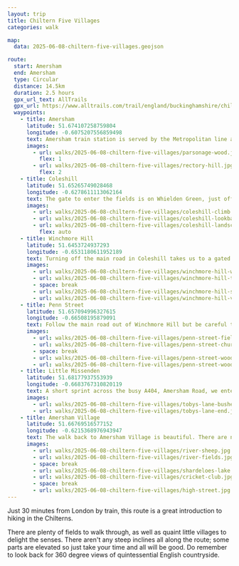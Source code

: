 ```yaml
---
layout: trip
title: Chiltern Five Villages
categories: walk

map:
  data: 2025-06-08-chiltern-five-villages.geojson

route:
  start: Amersham
  end: Amersham
  type: Circular
  distance: 14.5km
  duration: 2.5 hours
  gpx_url_text: AllTrails
  gpx_url: https://www.alltrails.com/trail/england/buckinghamshire/chiltern-five-villages
  waypoints:
    - title: Amersham
      latitude: 51.674107258759804
      longitude: -0.6075207556859498
      text: Amersham train station is served by the Metropolitan line and Chiltern Railways. The former takes 1 hour from central London and the latter takes 30 minutes from London Marylebone. Starting from the train station, we take a small narrow lane to enter Parsonage Wood. We follow the edge of this wood parallel to Rectory Hill road and descend in to Amersham Village.
      images:
        - url: walks/2025-06-08-chiltern-five-villages/parsonage-wood.jpg
          flex: 1
        - url: walks/2025-06-08-chiltern-five-villages/rectory-hill.jpg
          flex: 2
    - title: Coleshill
      latitude: 51.65265749028468
      longitude: -0.6278611113062164
      text: The gate to enter the fields is on Whielden Green, just off Whielden Street. The incline is gentle and not too strenuous but does go on for some time. Scramble through potentially overgrown bushes and grass before emerging into beautiful fields filled with wheat and wild-flowers. Take your time and enjoy the views all around. The village of Coleshill quickly approaches with some road walking. It is a quiet place but still do watch out for cars.
      images:
        - url: walks/2025-06-08-chiltern-five-villages/coleshill-climb.jpg
        - url: walks/2025-06-08-chiltern-five-villages/coleshill-lookback.jpg
        - url: walks/2025-06-08-chiltern-five-villages/coleshill-landscape.jpg
          flex: auto
    - title: Winchmore Hill
      latitude: 51.6453724937293
      longitude: -0.6531180611952189
      text: Turning off the main road in Coleshill takes us to a gated pathway down a private road, but public access is allowed. The woods and trees here are wonderful at providing shade in the summer. Lots of open fields providing vast views across this small part of the Chilterns. Entering the quaint village of Winchmore Hill you will notice the central village green. A pub is available for a rest stop.
      images:
        - url: walks/2025-06-08-chiltern-five-villages/winchmore-hill-woods.jpg
        - url: walks/2025-06-08-chiltern-five-villages/winchmore-hill-trees.jpg
        - space: break
        - url: walks/2025-06-08-chiltern-five-villages/winchmore-hill-signpost.jpg
        - url: walks/2025-06-08-chiltern-five-villages/winchmore-hill-village-green.jpg
    - title: Penn Street
      latitude: 51.657094996327615
      longitude: -0.66508195879091
      text: Follow the main road out of Winchmore Hill but be careful to follow the map to re-enter fields, otherwise it is really easy keep following the road. If that is the case, just keep right and remain visible to oncoming cars; there are no pavements. You'll quickly reach Penn Street, yet another beautiful village. This one has a lovely church which leads onto a well kept and advertised woodland walk. You can either walk the whole path, or turn off half walk to escape other walkers (it can get popular on weekends).
      images:
        - url: walks/2025-06-08-chiltern-five-villages/penn-street-field.jpg
        - url: walks/2025-06-08-chiltern-five-villages/penn-street-church.jpg
        - space: break
        - url: walks/2025-06-08-chiltern-five-villages/penn-street-woods.jpg
        - url: walks/2025-06-08-chiltern-five-villages/penn-street-woodland.jpg
    - title: Little Missenden
      latitude: 51.68177937553939
      longitude: -0.6683767310820119
      text: A short sprint across the busy A404, Amersham Road, we enter Toby's Lane. This was probably my least favourite section of the walk. In the summer, this lane is flanked by overgrown bushes and stinging nettles, so take care. The hedges are also quite tall, so there are no views to enjoy, just a matter of head down and keep walking straight. After a few kilometres, the path does open out a little so that you are surrounded by large trees as opposed to bushes, but the path just keeps going. There is a small gate which leads to through a field towards Little Missenden where there is another nice church. Otherwise, keep on Toby's Lane all the way to the end and turn right at the pub to head back towards Amersham.
      images:
        - url: walks/2025-06-08-chiltern-five-villages/tobys-lane-bushes.jpg
        - url: walks/2025-06-08-chiltern-five-villages/tobys-lane-end.jpg
    - title: Amersham Village
      latitude: 51.66769516577152
      longitude: -0.6215368976943947
      text: The walk back to Amersham Village is beautiful. There are no more elevation changes, and the route opens up to rolling fields. We follow the River Misbourne past large manor houses as well as Shardeloes Lake where there are lots of wildlife to enjoy. Once you reach Amersham Cricket Club, there is a small path left which takes you onto the High Street (you do have to cross the fast moving A413, so take care). Once on the High Street, there are ample pubs for a spot of lunch and enjoy the sunshine. Once refuelled, the walk back to Amersham station takes about 25-30 minutes back up Rectory Hill.
      images:
        - url: walks/2025-06-08-chiltern-five-villages/river-sheep.jpg
        - url: walks/2025-06-08-chiltern-five-villages/river-fields.jpg
        - space: break
        - url: walks/2025-06-08-chiltern-five-villages/shardeloes-lake.jpg
        - url: walks/2025-06-08-chiltern-five-villages/cricket-club.jpg
        - space: break
        - url: walks/2025-06-08-chiltern-five-villages/high-street.jpg
---
```


Just 30 minutes from London by train, this route is a great introduction to hiking in the Chilterns.

There are plenty of fields to walk through, as well as quaint little villages to delight the senses. There aren't any steep inclines all along the route; some parts are elevated so just take your time and all will be good. Do remember to look back for 360 degree views of quintessential English countryside.
